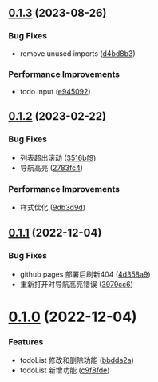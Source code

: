## [0.1.3](https://github.com/bohecola/naive-todo/compare/v0.1.2...v0.1.3) (2023-08-26)


### Bug Fixes

* remove unused imports ([d4bd8b3](https://github.com/bohecola/naive-todo/commit/d4bd8b31d6b21d7c1a2d000d7b5f1fe463b3ab2b))


### Performance Improvements

* todo input ([e945092](https://github.com/bohecola/naive-todo/commit/e9450927a74561de9093cb034ed3fc640dbec3a7))



## [0.1.2](https://github.com/bohecola/naive-todo/compare/v0.1.1...v0.1.2) (2023-02-22)


### Bug Fixes

* 列表超出滚动 ([3516bf9](https://github.com/bohecola/naive-todo/commit/3516bf97c391c77a5bf21c8801509983fedc575a))
* 导航高亮 ([2783fc4](https://github.com/bohecola/naive-todo/commit/2783fc4674a8ba83611c08a483837aa5a7ae5a86))


### Performance Improvements

* 样式优化 ([9db3d9d](https://github.com/bohecola/naive-todo/commit/9db3d9d91419ac98aa2342b86195bddbc80188b6))



## [0.1.1](https://github.com/bohecola/naive-todo/compare/v0.1.0...v0.1.1) (2022-12-04)


### Bug Fixes

* github pages 部署后刷新404 ([4d358a9](https://github.com/bohecola/naive-todo/commit/4d358a9334b5fb2b80fb121ac4642764090d6e75))
* 重新打开时导航高亮错误 ([3979cc6](https://github.com/bohecola/naive-todo/commit/3979cc6c52c7261f8dfc2571b81f70ddd35e7ef1))



# [0.1.0](https://github.com/bohecola/naive-todo/compare/c9f8fdeb6dd6f9cbec792cb3a5de12b2d895861e...v0.1.0) (2022-12-04)


### Features

* todoList 修改和删除功能 ([bbdda2a](https://github.com/bohecola/naive-todo/commit/bbdda2a64e224145745fde4bb5054235c32c6c5e))
* todoList 新增功能 ([c9f8fde](https://github.com/bohecola/naive-todo/commit/c9f8fdeb6dd6f9cbec792cb3a5de12b2d895861e))



